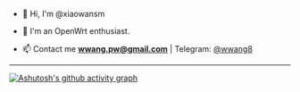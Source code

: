 - 👋 Hi, I'm @xiaowansm

- 💞️ I'm an OpenWrt enthusiast.

- 📫 Contact me **wwang.pw@gmail.com** | Telegram: [@wwang8](https://t.me/wwang8)
---


[![Ashutosh's github activity graph](https://github-readme-activity-graph.yuyangyu755.repl.co/graph?username=xiaowansm5&theme=github-light)](https://github.com/xiaowansm5)




